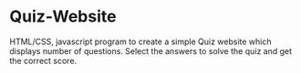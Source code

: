 # Quiz-Website
HTML/CSS, javascript program to create a simple Quiz website which displays number of questions. Select the answers to solve the quiz and get the correct score.
